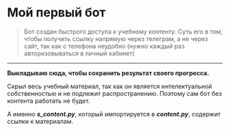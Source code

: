 # Мой первый бот
> Бот создан быстрого доступа к учебному контенту.
> Суть его в том, чтобы получить ссылку напрямую через телеграм, а не через сайт, так как с телефона неудобно (нужно каждый раз авторизовываться в личный кабинет)
***
__Выкладываю сюда, чтобы сохранить результат своего прогресса.__

Скрыл весь учебный материал, так как он является интелектуальной собственностью и не подлежит распространению. Поэтому сам бот без контента работать не будет.

 А именно **_s_content.py_**, который импортируется в **_content.py_**, содержит ссылки к материалам. 
